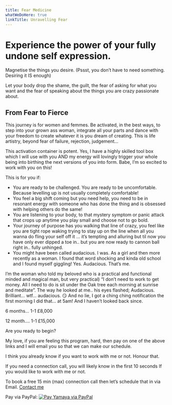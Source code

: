 ```yaml
---
title: Fear Medicine
whatWeDoHere: true
linkTitle: Unravelling Fear
---
```


# Experience the power of your fully undone self expression.

Magnetise the things you desire. (Pssst, you don’t have to need something. Desiring it IS enough)

Let your body drop the shame, the guilt, the fear of  asking for what you want and the fear of speaking about the things you are crazy passionate about.  

## From Fear to Fierce

This journey is for women and femmes.  Be activated, in the best ways, to step into your grown ass woman, integrate all your parts and dance with your freedom to create whatever it is you dream of creating. 
This is life artistry, beyond fear of failure, rejection, judgement… 

This activation container is potent. Yes, I have a highly skilled tool box which I will use with you AND my energy will lovingly trigger your whole being into birthing the next versions of you into form.
Babe, I’m so excited to work with you on this! 

This is for you if:

- You are ready to be challenged. You are ready to be uncomfortable. Because levelling up is not usually completely comfortable! 
- You feel a big shift coming but you need help, you need to be in resonant energy with someone who has done the thing and is obsessed with helping others do the same! 
- You are listening to your body, to that mystery symptom or panic attack that crops up anytime you play small and choose not to go bold.
- Your journey of purpose has you walking that line of crazy, you feel like you are tight rope waking trying to stay up on the line when all you wanna do fling your self off it … it’s tempting and alluring but til now you have only ever dipped a toe in.. but you are now ready to cannon ball right in.. fully unhinged.
- You might have been called audacious. I was. As a girl and then more recently as a woman. I found that word shocking and kinda old school and I found myself giggling! Yes. Audacious. That’s me. 

I’m the woman who told my beloved who is a practical and functional minded and magical man, but very practical) “I don’t need to work to get money. All I need to do is sit under the Oak tree each morning at sunrise and meditate”. The way he looked at me.. his eyes flashed; Audacious. Brilliant… wtf… audacious. 😏
And no lie, I got a ching ching notification the first morning I did that… at 5am!  And I haven’t looked back since. 


6 months… 1-1 £8,000

12 month…. 1-1 £15,000

Are you ready to begin?

My love, if you are feeling this program, hard, then pay on one of the above links and I will email you so that we can make our schedule. 

I think you already know if you want to work with me or not. Honour that. 

If you need a connection call, you will likely know in the first 10 seconds If you would like to work with me or not. 

To book a free 15 min (max) connection call then let’s schedule that in via Email.
[Contact me](/contact/)

Pay via PayPal:
[![Pay Yamaya via PayPal](/img/paypal/qr-paypal.me-emfoster83.png)](https://paypal.me/emfoster83)
